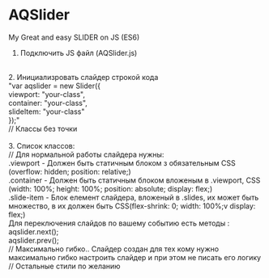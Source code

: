 # AQSlider
My Great and easy SLIDER on JS (ES6)
<br>
1. Подключить JS файл (AQSlider.js)
<br>
2. Инициализровать слайдер строкой кода <br>
    "var aqslider = new Slider({<br>
        viewport: "your-class",<br>
        container: "your-class",<br>
        slideItem: "your-class"<br>
        });"<br>
    // Классы без точки<br>
    <br>
3. Список классов:<br>
    // Для нормальной работы слайдера нужны: <br>
    .viewport - Должен быть статичным блоком з обязательным CSS (overflow: hidden; position: relative;)<br>
    .container - Должен быть статичным блоком вложеным в .viewport, CSS (width: 100%; height: 100%; position: absolute; display: flex;)<br>
    .slide-item - Блок елемент слайдера, вложеный в .slides, их может быть множество, в их должен быть CSS(flex-shrink: 0; width: 100%;v display: flex;)<br>
    Для переключения слайдов по вашему событию есть методы : <br>
        aqslider.next();<br>
        aqslider.prev();<br>
        // Максимально гибко.. Слайдер создан для тех кому нужно максимально гибко настроить слайдер и при этом не писать его логику<br>
    // Остальные стили по желанию<br>
   

